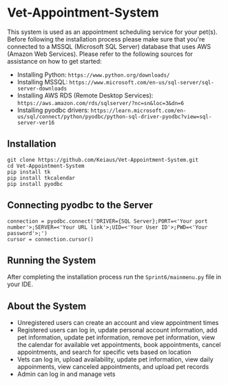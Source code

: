 # Vet-Appointment-System
This system is used as an appointment scheduling service for your pet(s). Before following the installation process please make sure that you're connected to a MSSQL (Microsoft SQL Server) database that uses AWS (Amazon Web Services). Please refer to the following sources for assistance on how to get started:<br>
- Installing Python: `https://www.python.org/downloads/` <br> 
- Installing MSSQL: `https://www.microsoft.com/en-us/sql-server/sql-server-downloads` <br> 
- Installing AWS RDS (Remote Desktop Services): `https://aws.amazon.com/rds/sqlserver/?nc=sn&loc=3&dn=6` <br> 
- Installing pyodbc drivers: `https://learn.microsoft.com/en-us/sql/connect/python/pyodbc/python-sql-driver-pyodbc?view=sql-server-ver16`

Installation
---
```
git clone https://github.com/Keiaus/Vet-Appointment-System.git
cd Vet-Appointment-System
pip install tk
pip install tkcalendar
pip install pyodbc
```

Connecting pyodbc to the Server
---
```
connection = pyodbc.connect('DRIVER={SQL Server};PORT=<'Your port number'>;SERVER=<'Your URL link'>;UID=<'Your User ID'>;PWD=<'Your password'>;')
cursor = connection.cursor()
```

Running the System
--- 
After completing the installation process run the `Sprint6/mainmenu.py` file in your IDE.

About the System
---
- Unregistered users can create an account and view appointment times 
- Registered users can log in, update personal account information, add pet information, update pet information, remove pet information, view the calendar for available vet appointments, book appointments, cancel appointments, and search for specific vets based on location
- Vets can log in, upload availability, update pet information, view daily appoinments, view canceled appointments, and upload pet records
- Admin can log in and manage vets